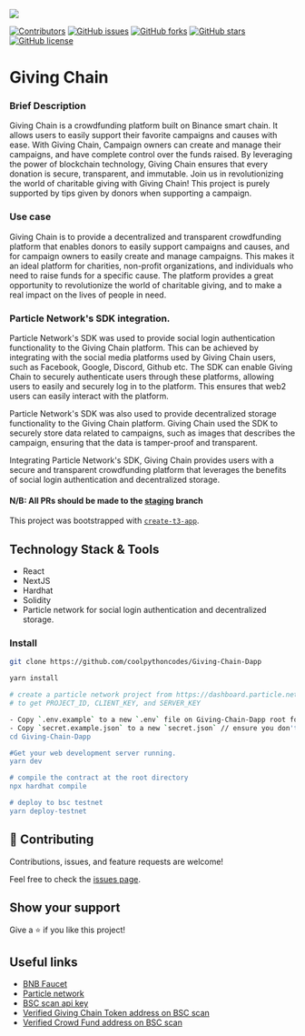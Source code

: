 
<!-- PROJECT SHIELDS -->
<!--
*** I'm using markdown "reference style" links for readability.
*** Reference links are enclosed in brackets [ ] instead of parentheses ( ).
*** See the bottom of this document for the declaration of the reference variables
*** for contributors-url, forks-url, etc. This is an optional, concise syntax you may use.
*** https://www.markdownguide.org/basic-syntax/#reference-style-links
-->

![](https://img.shields.io/badge/Hackathon-blueviolet)

[![Contributors][contributors-shield]][contributors-url]
[![GitHub issues][issues-shield]][issues-url]
[![GitHub forks][forks-shield]][forks-url]
[![GitHub stars][star-shield]][star-url]
[![GitHub license][license-shield]][license-url]



# Giving Chain 

### Brief Description
Giving Chain is a crowdfunding platform built on Binance smart chain. 
It allows users to easily support their favorite campaigns and causes with ease. 
With Giving Chain, Campaign owners can create and manage their campaigns, and have complete control over the funds raised. 
By leveraging the power of blockchain technology, Giving Chain ensures that every donation is secure, transparent, and immutable. Join us in revolutionizing the world of charitable giving with Giving Chain! This project is purely supported by tips given by donors when supporting a campaign.

### Use case

Giving Chain is to provide a decentralized and transparent crowdfunding platform that enables donors to easily support campaigns and causes, and for campaign owners to easily create and manage campaigns. This makes it an ideal platform for charities, non-profit organizations, and individuals who need to raise funds for a specific cause. The platform provides a great opportunity to revolutionize the world of charitable giving, and to make a real impact on the lives of people in need.

### Particle Network's SDK integration.

Particle Network's SDK was used to provide social login authentication functionality to the Giving Chain platform. This can be achieved by integrating with the social media platforms used by Giving Chain users, such as Facebook, Google, Discord, Github etc. The SDK can enable Giving Chain to securely authenticate users through these platforms, allowing users to easily and securely log in to the platform. This ensures that web2 users can easily interact with the platform.

Particle Network's SDK was also used to provide decentralized storage functionality to the Giving Chain platform. Giving Chain used the SDK to securely store data related to campaigns, such as images that describes the campaign, ensuring that the data is tamper-proof and transparent.

Integrating Particle Network's SDK, Giving Chain provides users with a secure and transparent crowdfunding platform that leverages the benefits of social login authentication and decentralized storage. 

#### **N/B**: All PRs should be made to the [staging](https://github.com/coolpythoncodes/Giving-Chain-Dapp/tree/staging) branch


This project was bootstrapped with [`create-t3-app`](https://create.t3.gg/).

## Technology Stack & Tools

- React
- NextJS
- Hardhat
- Solidity
- Particle network for social login authentication and decentralized storage.


### Install
```bash
git clone https://github.com/coolpythoncodes/Giving-Chain-Dapp

yarn install

# create a particle network project from https://dashboard.particle.network/#/project/all 
# to get PROJECT_ID, CLIENT_KEY, and SERVER_KEY

- Copy `.env.example` to a new `.env` file on Giving-Chain-Dapp root folder
- Copy `secret.example.json` to a new `secret.json` // ensure you don't expose this to the public
cd Giving-Chain-Dapp

#Get your web development server running.
yarn dev

# compile the contract at the root directory
npx hardhat compile

# deploy to bsc testnet
yarn deploy-testnet

```

## 🤝 Contributing

Contributions, issues, and feature requests are welcome!

Feel free to check the [issues page](../../issues/).

## Show your support

Give a ⭐ if you like this project!

## Useful links

- [BNB Faucet](https://testnet.bnbchain.org/faucet-smart)
- [Particle network](https://particle.network/)
- [BSC scan api key](https://bscscan.com/myapikey)
- [Verified Giving Chain Token address on BSC scan](https://testnet.bscscan.com/address/0x1A99D6C14c0fF2A0B5A6a3c1244862E2cDa45eC5#code)
- [Verified Crowd Fund address on BSC scan](https://testnet.bscscan.com/address/0xa95735fA11707298417e92D5963a6E3faF1c32c7#code)

[contributors-shield]: https://img.shields.io/github/contributors/coolpythoncodes/Giving-Chain-Dapp?style=for-the-badge
[contributors-url]: https://github.com/coolpythoncodes/Giving-Chain-Dapp/graphs/contributors
[issues-shield]: https://img.shields.io/github/issues/coolpythoncodes/Giving-Chain-Dapp?style=for-the-badge
[issues-url]: https://github.com/coolpythoncodes/Giving-Chain-Dapp/issues
[forks-shield]: https://img.shields.io/github/forks/coolpythoncodes/Giving-Chain-Dapp?style=for-the-badge
[forks-url]: https://github.com/coolpythoncodes/Giving-Chain-Dapp/network
[star-shield]: https://img.shields.io/github/stars/coolpythoncodes/Giving-Chain-Dapp?style=for-the-badge
[star-url]: https://github.com/coolpythoncodes/Giving-Chain-Dapp/stargazers
[license-shield]: https://img.shields.io/github/license/coolpythoncodes/Giving-Chain-Dapp?style=for-the-badge
[license-url]: https://github.com/coolpythoncodes/Giving-Chain-Dapp/blob/main/LICENSE.md
